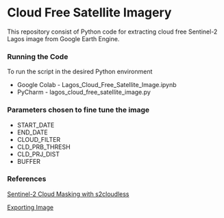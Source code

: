 # Cloud Free Satellite Imagery

This repository consist of Python code for extracting cloud free Sentinel-2 Lagos image from Google Earth Engine.

### Running the Code
To run the script in the desired Python environment
* Google Colab - Lagos_Cloud_Free_Satellite_Image.ipynb
* PyCharm - lagos_cloud_free_satellite_image.py

### Parameters chosen to fine tune the image

* START_DATE 
* END_DATE 
* CLOUD_FILTER 
* CLD_PRB_THRESH 
* CLD_PRJ_DIST 
* BUFFER

### References 

[Sentinel-2 Cloud Masking with s2cloudless](https://developers.google.com/earth-engine/tutorials/community/sentinel-2-s2cloudless)

[Exporting Image](https://colab.research.google.com/github/csaybar/EEwPython/blob/dev/10_Export.ipynb#scrollTo=M9EbU74_ESvY)
